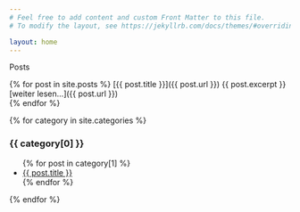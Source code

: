 ```yaml
---
# Feel free to add content and custom Front Matter to this file.
# To modify the layout, see https://jekyllrb.com/docs/themes/#overriding-theme-defaults

layout: home
---
```


Posts

  {% for post in site.posts %}
    [{{ post.title }}]({{ post.url }})
      {{ post.excerpt }}
    [weiter lesen...]({{ post.url }})  
  {% endfor %}
  
  {% for category in site.categories %}
  <h3>{{ category[0] }}</h3>
  <ul>
    {% for post in category[1] %}
      <li><a href="{{ post.url }}">{{ post.title }}</a></li>
    {% endfor %}
  </ul>
{% endfor %}

